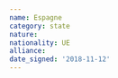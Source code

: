 ```yaml
---
name: Espagne
category: state
nature: 
nationality: UE
alliance: 
date_signed: '2018-11-12'
---
```

    
